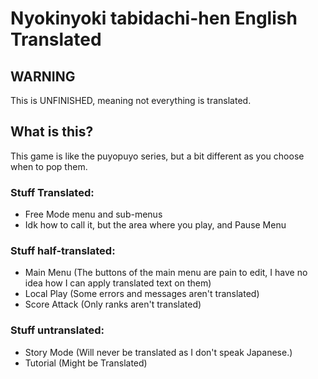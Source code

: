 # Nyokinyoki tabidachi-hen English Translated
## WARNING
This is UNFINISHED, meaning not everything is translated.

## What is this?
This game is like the puyopuyo series, but a bit different as you choose when to pop them.

### Stuff Translated:
- Free Mode menu and sub-menus
- Idk how to call it, but the area where you play, and Pause Menu

### Stuff half-translated:
- Main Menu (The buttons of the main menu are pain to edit, I have no idea how I can apply translated text on them)
- Local Play (Some errors and messages aren't translated)
- Score Attack (Only ranks aren't translated)

### Stuff untranslated:
- Story Mode (Will never be translated as I don't speak Japanese.)
- Tutorial (Might be Translated)

